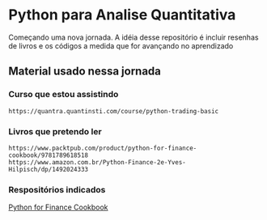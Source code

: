 # Python para Analise Quantitativa
Começando uma nova jornada. A idéia desse repositório é incluir resenhas de livros e os códigos a medida que for avançando no aprendizado

## Material usado nessa jornada
### Curso que estou assistindo 
    https://quantra.quantinsti.com/course/python-trading-basic
### Livros que pretendo ler
    https://www.packtpub.com/product/python-for-finance-cookbook/9781789618518
    https://www.amazon.com.br/Python-Finance-2e-Yves-Hilpisch/dp/1492024333
### Respositórios indicados
  [Python for Finance Cookbook](https://github.com/PacktPublishing/Python-for-Finance-Cookbook#python-for-finance-cookbook---code-repository)

